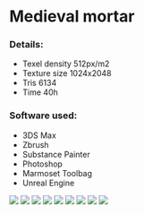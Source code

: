 # Medieval mortar
### Details:  
* Texel density 512px/m2  
* Texture size 1024x2048  
* Tris 6134  
* Time 40h

### Software used:  
* 3DS Max  
* Zbrush  
* Substance Painter  
* Photoshop  
* Marmoset Toolbag  
* Unreal Engine  



![](screenshots/marmoset_02.png)
![](screenshots/marmoset_01.png)
![](screenshots/max_04.png)
![](screenshots/max_03.png)
![](screenshots/zbrush_01.png)
![](screenshots/zbrush_02.png)
![](screenshots/painter_01.png)
![](screenshots/texture.png)
![](screenshots/unreal_01.png)








